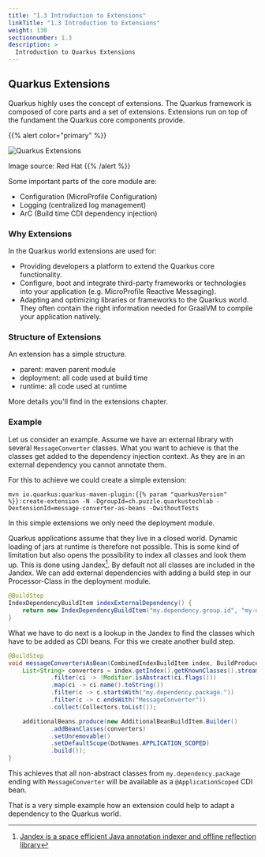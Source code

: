 ```yaml
---
title: "1.3 Introduction to Extensions"
linkTitle: "1.3 Introduction to Extensions"
weight: 130
sectionnumber: 1.3
description: >
  Introduction to Quarkus Extensions
---
```


## Quarkus Extensions

Quarkus highly uses the concept of extensions. The Quarkus framework is composed of core parts and a set of extensions.
Extensions run on top of the fundament the Quarkus core components provide.

{{% alert color="primary" %}}

![Quarkus Extensions](../extensions.png)

Image source: Red Hat
{{% /alert %}}

Some important parts of the core module are:

* Configuration (MicroProfile Configuration)
* Logging (centralized log management)
* ArC (Build time CDI dependency injection)


### Why Extensions

In the Quarkus world extensions are used for:

* Providing developers a platform to extend the Quarkus core functionality.
* Configure, boot and integrate third-party frameworks or technologies into your application (e.g. MicroProfile Reactive Messaging).
* Adapting and optimizing libraries or frameworks to the Quarkus world. They often contain the right information needed
for GraalVM to compile your application natively.


### Structure of Extensions

An extension has a simple structure.

* parent: maven parent module
* deployment: all code used at build time
* runtime: all code used at runtime

More details you'll find in the extensions chapter.


### Example

Let us consider an example. Assume we have an external library with several `MessageConverter` classes. What you want to
achieve is that the classes get added to the dependency injection context. As they are in an external dependency you
cannot annotate them.

For this to achieve we could create a simple extension:

```shell script
mvn io.quarkus:quarkus-maven-plugin:{{% param "quarkusVersion" %}}:create-extension -N -DgroupId=ch.puzzle.quarkustechlab -DextensionId=message-converter-as-beans -DwithoutTests
```

In this simple extensions we only need the deployment module.

Quarkus applications assume that they live in a closed world. Dynamic loading of jars at runtime is therefore not
possible. This is some kind of limitation but also opens the possibility to index all classes and look them up. This
is done using Jandex[^1]. By default not all classes are included in the Jandex. We can add external dependencies with
adding a build step in our Processor-Class in the deployment module.

```java
@BuildStep
IndexDependencyBuildItem indexExternalDependency() {
    return new IndexDependencyBuildItem("my.dependency.group.id", "my-dependency-artifact-id");
}
```

What we have to do next is a lookup in the Jandex to find the classes which have to be added as CDI beans. For this we
create another build step.

```java
@BuildStep
void messageConvertersAsBean(CombinedIndexBuildItem index, BuildProducer<AdditionalBeanBuildItem> additionalBeans) { 
    List<String> converters = index.getIndex().getKnownClasses().stream() 
            .filter(ci -> !Modifier.isAbstract(ci.flags())) 
            .map(ci -> ci.name().toString()) 
            .filter(c -> c.startsWith("my.dependency.package.")) 
            .filter(c -> c.endsWith("MessageConverter")) 
            .collect(Collectors.toList());

    additionalBeans.produce(new AdditionalBeanBuildItem.Builder() 
            .addBeanClasses(converters)
            .setUnremovable() 
            .setDefaultScope(DotNames.APPLICATION_SCOPED) 
            .build());
}
```

This achieves that all non-abstract classes from `my.dependency.package` ending with `MessageConverter` will be available
as a `@ApplicationScoped` CDI bean.

That is a very simple example how an extension could help to adapt a dependency to the Quarkus world.

[^1]: [Jandex is a space efficient Java annotation indexer and offline reflection library](https://github.com/wildfly/jandex)
